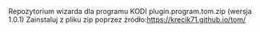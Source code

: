 Repozytorium wizarda dla programu KODI plugin.program.tom.zip (wersja 1.0.1)
Zainstaluj z pliku zip poprzez źródło:https://krecik71.github.io/tom/
